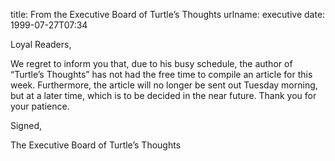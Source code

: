 title: From the Executive Board of Turtle&#x02bc;s Thoughts
urlname: executive
date: 1999-07-27T07:34

Loyal Readers,

We regret to inform you that, due to his busy schedule, the author of &ldquo;Turtle&#x02bc;s Thoughts&rdquo; has not had the free time to compile an article for this week. Furthermore, the article will no longer be sent out Tuesday morning, but at a later time, which is to be decided in the near future. Thank you for your patience.

Signed,

The Executive Board of Turtle&#x02bc;s Thoughts